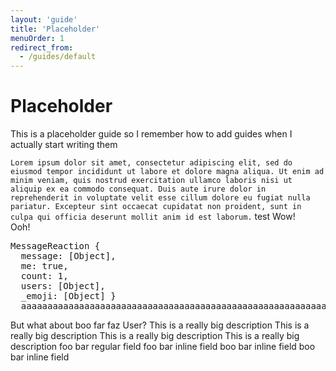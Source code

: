 ```yaml
---
layout: 'guide'
title: 'Placeholder'
menuOrder: 1
redirect_from:
  - /guides/default
---
```



# Placeholder
This is a placeholder guide so I remember how to add guides when I actually start writing them

<discord-messages>
	<discord-message role-color="#00FFAD" author="zajrik" avatar="https://i.imgur.com/MSZsLzb.png">
		<code>Lorem ipsum dolor sit amet, consectetur adipiscing elit, sed do eiusmod tempor incididunt ut labore et dolore magna aliqua. Ut enim ad minim veniam, quis nostrud exercitation ullamco laboris nisi ut aliquip ex ea commodo consequat. Duis aute irure dolor in reprehenderit in voluptate velit esse cillum dolore eu fugiat nulla pariatur. Excepteur sint occaecat cupidatat non proident, sunt in culpa qui officia deserunt mollit anim id est laborum.</code> <discord-mention role-color="#DEADBEEF">test</discord-mention>
		<message-reactions>
			<message-reaction image="https://cdn.discordapp.com/emojis/359397580381224970.png?v=1" count="436"></message-reaction>
			<message-reaction image="https://canary.discordapp.com/assets/08c0a077780263f3df97613e58e71744.svg"></message-reaction>
			<message-reaction image="https://cdn.discordapp.com/emojis/585956382591680531.gif?v=1"></message-reaction>
		</message-reactions>
	</discord-message>
	<discord-message author="Pest" avatar="orange" edited bot highlight>
		Wow!<br>
		Ooh!
		<message-reactions>
			<message-reaction image="https://cdn.discordapp.com/emojis/433059533653278757.gif?v=1"></message-reaction>
			<message-reaction image="https://cdn.discordapp.com/emojis/514139373315555349.png?v=1"></message-reaction>
		</message-reactions>
	</discord-message>
	<discord-message author="Codeblock" avatar="green">
		<pre>MessageReaction {
  message: [Object],
  me: true,
  count: 1,
  users: [Object],
  _emoji: [Object] }
  aaaaaaaaaaaaaaaaaaaaaaaaaaaaaaaaaaaaaaaaaaaaaaaaaaaaaaaaaaaaaaaaaaaaaaaaaaaaaaaaaaaaaaaaaaaaaaaaaaaaaaaaaaaaaaaaaaaaaaaaaaaaaaaaaaaaaaaaaaaaaa</pre>
	</discord-message>
	<discord-message author="zajrik" avatar="https://i.imgur.com/MSZsLzb.png" highlight>
		But what about boo far faz <discord-mention>User</discord-mention>?
		<discord-embed
			slot="embeds"
			color="#DEADBEEF"
			title="foo bar baz"
			image="https://i.imgur.com/MSZsLzb.png"
			thumbnail="https://i.imgur.com/MSZsLzb.png"
			author-name="zajrik"
			author-image="https://i.imgur.com/MSZsLzb.png"
			author-url="https://google.com"
			footer="foo bar baz"
			footer-image="https://i.imgur.com/MSZsLzb.png"
			timestamp="10/25/1990"
			>
			This is a really big description This is a really big description This is a really big description This is a really big description
			<embed-fields>
				<embed-field>foo bar regular field</embed-field>
				<embed-field inline>foo bar inline field</embed-field>
				<embed-field inline>boo bar inline field</embed-field>
				<embed-field inline>boo bar inline field</embed-field>
			</embed-fields>
		</discord-embed>
	</discord-message>
</discord-messages>